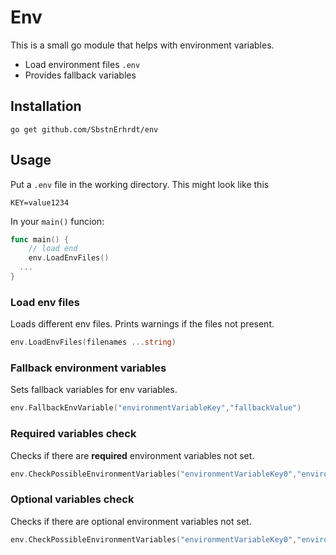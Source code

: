 # Env

This is a small go module that helps with environment variables.

* Load environment files `.env`
* Provides fallback variables

## Installation
```
go get github.com/SbstnErhrdt/env
```

## Usage

Put a `.env` file in the working directory.
This might look like this
```
KEY=value1234
```

In your `main()` funcion:
```go
func main() {
	// load end
	env.LoadEnvFiles()
  ...
}
```

### Load env files
Loads different env files. Prints warnings if the files not present. 
```go
env.LoadEnvFiles(filenames ...string)
```

### Fallback environment variables
Sets fallback variables for env variables. 
```go
env.FallbackEnvVariable("environmentVariableKey","fallbackValue")
```

### Required variables check
Checks if there are **required** environment variables not set. 
```go
env.CheckPossibleEnvironmentVariables("environmentVariableKey0","environmentVariableKey1")
```

### Optional variables check
Checks if there are optional environment variables not set. 
```go
env.CheckPossibleEnvironmentVariables("environmentVariableKey0","environmentVariableKey1")
```

